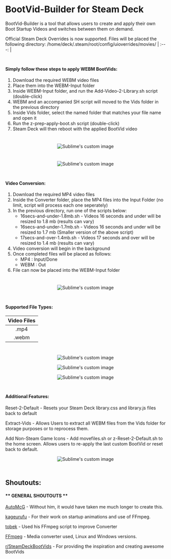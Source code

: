 # BootVid-Builder for Steam Deck

BootVid-Builder is a tool that allows users to create and apply their own Boot Startup Videos and switches between them on demand.

Official Steam Deck Overrides is now supported. Files will be placed the following directory:
/home/deck/.steam/root/config/uioverrides/movies/
| :---: |


<!-- Spacer -->
<p align="center">
  <img width="10" height="10" src="https://user-images.githubusercontent.com/81541725/168428087-611fe26a-aeb0-4617-98d7-9a239ea716d8.png">
</p>

#### Simply follow these steps to apply WEBM BootVids:
1) Download the required WEBM video files
2) Place them into the WEBM-Input folder
3) Inside WEBM-Input folder, and run the Add-Video-2-Library.sh script (double-click)
4) WEBM and an accompanied SH script will moved to the Vids folder in the previous directory
5) Inside Vids folder, select the named folder that matches your file name and open it
6) Run the z-prep-apply-boot.sh script (double-click)
7) Steam Deck will then reboot with the applied BootVid video

<!-- Spacer -->
<p align="center">
  <img width="10" height="10" src="https://user-images.githubusercontent.com/81541725/168428087-611fe26a-aeb0-4617-98d7-9a239ea716d8.png">
</p>
<!-- MB Menu -->
<p align="center">
  <img src="https://user-images.githubusercontent.com/81541725/193354746-28745938-4723-477f-84ce-0d414eff12eb.gif?raw=true" alt="Sublime's custom image"/>
</p>
<!-- Spacer -->
<p align="center">
  <img width="10" height="10" src="https://user-images.githubusercontent.com/81541725/168428087-611fe26a-aeb0-4617-98d7-9a239ea716d8.png">
</p>

<!-- MB Menu -->
<p align="center">
  <img src="https://user-images.githubusercontent.com/81541725/193355518-d2336c68-764a-45b1-8019-72ac7b594c87.gif?raw=true" alt="Sublime's custom image"/>
</p>

<!-- Spacer -->
<p align="center">
  <img width="10" height="10" src="https://user-images.githubusercontent.com/81541725/168428087-611fe26a-aeb0-4617-98d7-9a239ea716d8.png">
</p>


#### Video Conversion:
1) Download the required MP4 video files
2) Inside the Converter folder, place the MP4 files into the Input Folder (no limit, script will process each one seperately)
3) In the previous directory, run one of the scripts below:
   - 16secs-and-under-1.8mb.sh - Videos 16 seconds and under will be resized to 1.8 mb (results can vary)
   - 16secs-and-under-1.7mb.sh  - Videos 16 seconds and under will be resized to 1.7 mb (Smaller version of the above script)
   - 17secs-and-over-1.4mb.sh  - Videos 17 seconds and over will be resized to 1.4 mb (results can vary)
4) Video conversion will begin in the background
5) Once completed files will be placed as follows:
   - MP4 : Input/Done
   - WEBM : Out
6) File can now be placed into the WEBM-Input folder

<!-- Spacer -->
<p align="center">
  <img width="10" height="10" src="https://user-images.githubusercontent.com/81541725/168428087-611fe26a-aeb0-4617-98d7-9a239ea716d8.png">
</p>
<!-- MB Menu -->
<p align="center">
  <img src="https://user-images.githubusercontent.com/81541725/193466655-e063eca8-53be-4028-b65c-84936b3353d5.gif?raw=true" alt="Sublime's custom image"/>
</p>
<!-- Spacer -->
<p align="center">
  <img width="10" height="10" src="https://user-images.githubusercontent.com/81541725/168428087-611fe26a-aeb0-4617-98d7-9a239ea716d8.png">
</p>

 
#### Supported File Types:

| Video Files  |
| :---: |
| .mp4  | 
| .webm  | 
<!--
-->

<!-- Spacer -->
<p align="center">
  <img width="10" height="10" src="https://user-images.githubusercontent.com/81541725/168428087-611fe26a-aeb0-4617-98d7-9a239ea716d8.png">
</p>


<!-- MB Menu -->
<p align="center">
  <img src="https://user-images.githubusercontent.com/81541725/193352170-9c1140e2-00b4-4d01-a857-91028b62ab40.png?raw=true" alt="Sublime's custom image"/>
</p>

<!-- MB Menu -->
<p align="center">
  <img src="https://user-images.githubusercontent.com/81541725/193352647-99523ee7-843d-4dfd-a873-b9a8c243281e.png?raw=true" alt="Sublime's custom image"/>
</p>

<!-- MB Menu -->
<p align="center">
  <img src="https://user-images.githubusercontent.com/81541725/193466812-91be4052-3304-41d6-b1bf-16fe2333e93d.png?raw=true" alt="Sublime's custom image"/>
</p>


<!-- Spacer -->
<p align="center">
  <img width="10" height="10" src="https://user-images.githubusercontent.com/81541725/168428087-611fe26a-aeb0-4617-98d7-9a239ea716d8.png">
</p>

#### Additional Features:

Reset-2-Default - Resets your Steam Deck library.css and library.js files back to default

Extract-Vids - Allows Users to extract all WEBM files from the Vids folder for storage purposes or to reprocess them.

Add Non-Steam Game Icons - Add movefiles.sh or z-Reset-2-Default.sh to the home screen. Allows users to re-apply the last custom BootVid or reset back to default.

<!-- MB Menu -->
<p align="center">
  <img src="https://user-images.githubusercontent.com/81541725/193622598-906d4a03-1f12-428e-87a6-7bd4c9eb2765.png?raw=true" alt="Sublime's custom image"/>
</p>



<!-- <p align="center">
  <img src="https://user-images.githubusercontent.com/81541725/124930830-a8e90580-dfcf-11eb-980b-999fe3a546bc.png?raw=true" alt="RetroBuilder"/>
</p>
-->





<!-- Spacer -->
<p align="center">
  <img width="10" height="10" src="https://user-images.githubusercontent.com/81541725/168428087-611fe26a-aeb0-4617-98d7-9a239ea716d8.png">
</p>


## Shoutouts:

#### ** GENERAL SHOUTOUTS **

[AutoMcG](https://github.com/AutoMcG/steamdeck_tools) - Without him, it would have taken me much longer to create this.

[kageurufu](https://github.com/kageurufu/steamdeck_startup_animations) - For their work on startup animations and use of FFmpeg.

[tobek](https://unix.stackexchange.com/a/598360) - Used his FFmpeg script to improve Converter

[FFmpeg](https://ffmpeg.org/) - Media converter used, Linux and Windows versions.

[r/SteamDeckBootVids](https://www.reddit.com/r/SteamDeckBootVids/) - For providing the inspiration and creating awesome BootVids



